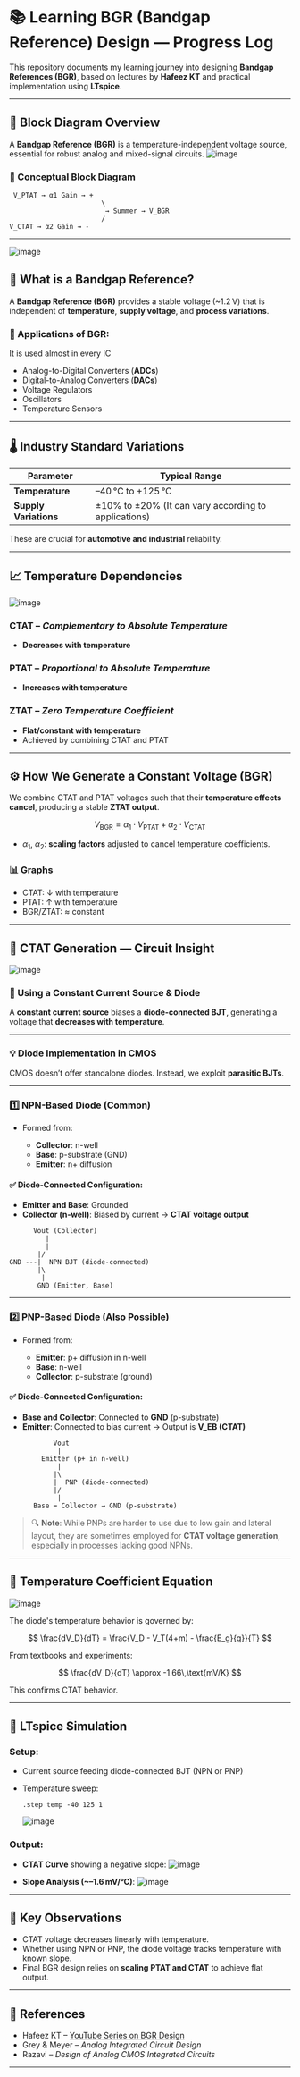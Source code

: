 # 📚 Learning BGR (Bandgap Reference) Design — Progress Log

This repository documents my learning journey into designing **Bandgap References (BGR)**, based on lectures by **Hafeez KT** and practical implementation using **LTspice**.

---

## 🔧 Block Diagram Overview

A **Bandgap Reference (BGR)** is a temperature-independent voltage source, essential for robust analog and mixed-signal circuits.
![image](https://github.com/user-attachments/assets/24a2fd01-15dc-44a0-9c22-aa5387248a35)

### 🧠 Conceptual Block Diagram

```
 V_PTAT → α1 Gain → +
                       \
                        → Summer → V_BGR
                       /
V_CTAT → α2 Gain → -
```

---
![image](https://github.com/user-attachments/assets/51b79020-4c58-4f5e-92c9-dd09882ff50d)

## 📝 What is a Bandgap Reference?

A **Bandgap Reference (BGR)** provides a stable voltage (\~1.2 V) that is independent of **temperature**, **supply voltage**, and **process variations**.

### 📌 Applications of BGR:
It is used almost in every IC
* Analog-to-Digital Converters (**ADCs**)
* Digital-to-Analog Converters (**DACs**)
* Voltage Regulators
* Oscillators
* Temperature Sensors

---

## 🌡️ Industry Standard Variations

| Parameter             | Typical Range     |
| --------------------- | ----------------- |
| **Temperature**       | –40 °C to +125 °C |
| **Supply Variations** | ±10% to ±20%  (It can vary according to applications) |

These are crucial for **automotive and industrial** reliability.

---

## 📈 Temperature Dependencies

![image](https://github.com/user-attachments/assets/2cf7f024-0078-4ac1-9c3f-aa5a61776151)


### CTAT – *Complementary to Absolute Temperature*

* **Decreases with temperature**

### PTAT – *Proportional to Absolute Temperature*

* **Increases with temperature**

### ZTAT – *Zero Temperature Coefficient*

* **Flat/constant with temperature**
* Achieved by combining CTAT and PTAT



---

## ⚙️ How We Generate a Constant Voltage (BGR)

We combine CTAT and PTAT voltages such that their **temperature effects cancel**, producing a stable **ZTAT output**.

$$
V_{\text{BGR}} = \alpha_1 \cdot V_{\text{PTAT}} + \alpha_2 \cdot V_{\text{CTAT}}
$$

* $\alpha_1$, $\alpha_2$: **scaling factors** adjusted to cancel temperature coefficients.

### 📊 Graphs

* CTAT: ↓ with temperature
* PTAT: ↑ with temperature
* BGR/ZTAT: ≈ constant

---

## 🧪 CTAT Generation — Circuit Insight
![image](https://github.com/user-attachments/assets/94ec54e9-04e8-4a48-a8cd-55a4e6dd933f)

### 🔋 Using a Constant Current Source & Diode

A **constant current source** biases a **diode-connected BJT**, generating a voltage that **decreases with temperature**.

---

### 💡 Diode Implementation in CMOS

CMOS doesn’t offer standalone diodes. Instead, we exploit **parasitic BJTs**.

---

### 1️⃣ NPN-Based Diode (Common)

* Formed from:

  * **Collector**: n-well
  * **Base**: p-substrate (GND)
  * **Emitter**: n+ diffusion

#### ✅ Diode-Connected Configuration:

* **Emitter and Base**: Grounded
* **Collector (n-well)**: Biased by current → **CTAT voltage output**

```plaintext
      Vout (Collector)
         |
         |
       |/
GND ---|  NPN BJT (diode-connected)
       |\
        |
       GND (Emitter, Base)
```

---

### 2️⃣ PNP-Based Diode (Also Possible)

* Formed from:

  * **Emitter**: p+ diffusion in n-well
  * **Base**: n-well
  * **Collector**: p-substrate (ground)

#### ✅ Diode-Connected Configuration:

* **Base and Collector**: Connected to **GND** (p-substrate)
* **Emitter**: Connected to bias current → Output is **V\_EB (CTAT)**

```plaintext
           Vout
            |
        Emitter (p+ in n-well)
            |
           |\
           |  PNP (diode-connected)
           |/
            |
      Base = Collector → GND (p-substrate)
```

> 🔍 **Note**: While PNPs are harder to use due to low gain and lateral layout, they are sometimes employed for **CTAT voltage generation**, especially in processes lacking good NPNs.

---

## 📐 Temperature Coefficient Equation
![image](https://github.com/user-attachments/assets/e82c5509-0562-48e6-9bf2-47b026e21832)


The diode's temperature behavior is governed by:

$$
\frac{dV_D}{dT} = \frac{V_D - V_T(4+m) - \frac{E_g}{q}}{T}
$$

From textbooks and experiments:

$$
\frac{dV_D}{dT} \approx -1.66\,\text{mV/K}
$$

This confirms CTAT behavior.

---

## 🧰 LTspice Simulation

### Setup:

* Current source feeding diode-connected BJT (NPN or PNP)
* Temperature sweep:

  ```
  .step temp -40 125 1
  ```
  ![image](https://github.com/user-attachments/assets/d2c5cc05-72a7-4deb-867a-f67698a9318b)


### Output:

* **CTAT Curve** showing a negative slope:
  ![image](https://github.com/user-attachments/assets/868c825b-2ef5-4f3a-9563-94ef586bc0ba)

* **Slope Analysis (\~–1.6 mV/°C)**:
  ![image](https://github.com/user-attachments/assets/777c2d4a-674e-41ed-910f-7bd07dc7d034)

---

## 🧠 Key Observations

* CTAT voltage decreases linearly with temperature.
* Whether using NPN or PNP, the diode voltage tracks temperature with known slope.
* Final BGR design relies on **scaling PTAT and CTAT** to achieve flat output.

---

## 📎 References

* Hafeez KT – [YouTube Series on BGR Design](https://youtube.com/playlist?list=...)
* Grey & Meyer – *Analog Integrated Circuit Design*
* Razavi – *Design of Analog CMOS Integrated Circuits*

---
